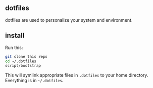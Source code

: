 ## dotfiles

dotfiles are used to personalize your system and environment.

## install

Run this:

```sh
git clone this repo
cd ~/.dotfiles
script/bootstrap
```

This will symlink appropriate files in `.dotfiles` to your home directory.
Everything is in `~/.dotfiles`.
